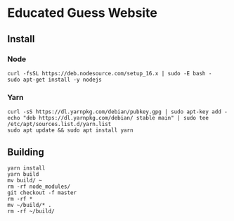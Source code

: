 # Educated Guess Website

## Install

### Node

    curl -fsSL https://deb.nodesource.com/setup_16.x | sudo -E bash -
    sudo apt-get install -y nodejs

### Yarn

    curl -sS https://dl.yarnpkg.com/debian/pubkey.gpg | sudo apt-key add -
    echo "deb https://dl.yarnpkg.com/debian/ stable main" | sudo tee /etc/apt/sources.list.d/yarn.list
    sudo apt update && sudo apt install yarn

## Building

    yarn install
    yarn build
    mv build/ ~
    rm -rf node_modules/
    git checkout -f master
    rm -rf *
    mv ~/build/* .
    rm -rf ~/build/
